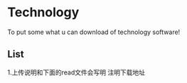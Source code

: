 # Technology
To put some what u can download of technology software!

## List
1.上传说明和下面的read文件会写明  注明下载地址
